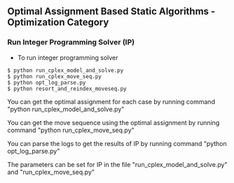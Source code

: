## Optimal Assignment Based Static Algorithms - Optimization Category

### Run Integer Programming Solver (IP)
- To run integer programming solver
```
$ python run_cplex_model_and_solve.py
$ python run_cplex_move_seq.py
$ python opt_log_parse.py
$ python resort_and_reindex_moveseq.py
```
You can get the optimal assignment for each case by running command "python run_cplex_model_and_solve.py"

You can get the move sequence using the optimal assignment by running command "python run_cplex_move_seq.py"

You can parse the logs to get the results of IP by running command "python opt_log_parse.py"

The parameters can be set for IP in the file "run_cplex_model_and_solve.py" and "run_cplex_move_seq.py"
